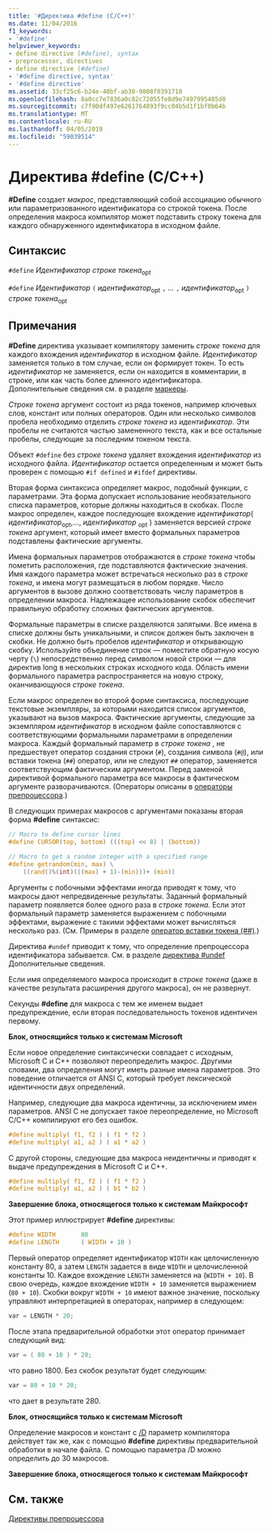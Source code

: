 ```yaml
---
title: '#Директива #define (C/C++)'
ms.date: 11/04/2016
f1_keywords:
- '#define'
helpviewer_keywords:
- define directive (#define), syntax
- preprocessor, directives
- define directive (#define)
- '#define directive, syntax'
- '#define directive'
ms.assetid: 33cf25c6-b24e-40bf-ab30-9008f0391710
ms.openlocfilehash: 8a0cc7e7836a0c82c72055fe8d9e7497995485d0
ms.sourcegitcommit: c7f90df497e6261764893f9cc04b5d1f1bf0b64b
ms.translationtype: MT
ms.contentlocale: ru-RU
ms.lasthandoff: 04/05/2019
ms.locfileid: "59039514"
---
```

# <a name="define-directive-cc"></a>Директива #define (C/C++)

**#Define** создает *макрос*, представляющий собой ассоциацию обычного или параметризованного идентификатора со строкой токена. После определения макроса компилятор может подставить строку токена для каждого обнаруженного идентификатора в исходном файле.

## <a name="syntax"></a>Синтаксис

`#define` *Идентификатор* *строке токена*<sub>opt</sub>

`#define` *Идентификатор* `(` *идентификатор*<sub>opt</sub> `,` *...*  `,` *идентификатор*<sub>opt</sub> `)` *строке токена*<sub>opt</sub>

## <a name="remarks"></a>Примечания

**#Define** директива указывает компилятору заменить *строке токена* для каждого вхождения *идентификатор* в исходном файле. *Идентификатор* заменяется только в том случае, если он формирует токен. То есть *идентификатор* не заменяется, если он находится в комментарии, в строке, или как часть более длинного идентификатора. Дополнительные сведения см. в разделе [маркеры](../cpp/tokens-cpp.md).

*Строке токена* аргумент состоит из ряда токенов, например ключевых слов, констант или полных операторов. Один или несколько символов пробела необходимо отделить *строке токена* из *идентификатор*. Эти пробелы не считаются частью замененного текста, как и все остальные пробелы, следующие за последним токеном текста.

Объект `#define` без *строке токена* удаляет вхождения *идентификатор* из исходного файла. *Идентификатор* остается определенным и может быть проверен с помощью `#if defined` и `#ifdef` директивы.

Вторая форма синтаксиса определяет макрос, подобный функции, с параметрами. Эта форма допускает использование необязательного списка параметров, которые должны находиться в скобках. После макрос определен, каждое последующее вхождение *идентификатор*( *идентификатор*<sub>opt</sub>,..., *идентификатор* <sub>opt</sub> ) заменяется версией *строке токена* аргумент, который имеет вместо формальных параметров подставлены фактические аргументы.

Имена формальных параметров отображаются в *строке токена* чтобы пометить расположения, где подставляются фактические значения. Имя каждого параметра может встречаться несколько раз в *строке токена*, и имена могут размещаться в любом порядке. Число аргументов в вызове должно соответствовать числу параметров в определении макроса. Надлежащее использование скобок обеспечит правильную обработку сложных фактических аргументов.

Формальные параметры в списке разделяются запятыми. Все имена в списке должны быть уникальными, и список должен быть заключен в скобки. Не должно быть пробелов *идентификатор* и открывающую скобку. Используйте объединение строк — поместите обратную косую черту (`\`) непосредственно перед символом новой строки — для директив long в нескольких строках исходного кода. Область имени формального параметра распространяется на новую строку, оканчивающуюся *строке токена*.

Если макрос определен во второй форме синтаксиса, последующие текстовые экземпляры, за которыми находится список аргументов, указывают на вызов макроса. Фактические аргументы, следующие за экземпляром *идентификатор* в исходном файле сопоставляются с соответствующими формальными параметрами в определении макроса. Каждый формальный параметр в *строке токена* , не предшествует оператор создания строки (`#`), создания символа (`#@`), или вставки токена (`##`) оператор, или не следуют `##` оператор, заменяется соответствующим фактическим аргументом. Перед заменой директивой формального параметра все макросы в фактическом аргументе разворачиваются. (Операторы описаны в [операторы препроцессора](../preprocessor/preprocessor-operators.md).)

В следующих примерах макросов с аргументами показаны вторая форма **#define** синтаксис:

```C
// Macro to define cursor lines
#define CURSOR(top, bottom) (((top) << 8) | (bottom))

// Macro to get a random integer with a specified range
#define getrandom(min, max) \
    ((rand()%(int)(((max) + 1)-(min)))+ (min))
```

Аргументы с побочными эффектами иногда приводят к тому, что макросы дают непредвиденные результаты. Заданный формальный параметр появляется более одного раза в *строке токена*. Если этот формальный параметр заменяется выражением с побочными эффектами, выражение с такими эффектами может вычисляться несколько раз. (См. Примеры в разделе [оператор вставки токена (##)](../preprocessor/token-pasting-operator-hash-hash.md).)

Директива `#undef` приводит к тому, что определение препроцессора идентификатора забывается. См. в разделе [директива #undef](../preprocessor/hash-undef-directive-c-cpp.md) Дополнительные сведения.

Если имя определяемого макроса происходит в *строке токена* (даже в качестве результата расширения другого макроса), он не развернут.

Секунды **#define** для макроса с тем же именем выдает предупреждение, если вторая последовательность токенов идентичен первому.

**Блок, относящийся только к системам Microsoft**

Если новое определение синтаксически совпадает с исходным, Microsoft C и C++ позволяют переопределить макрос. Другими словами, два определения могут иметь разные имена параметров. Это поведение отличается от ANSI C, который требует лексической идентичности двух определений.

Например, следующие два макроса идентичны, за исключением имен параметров. ANSI C не допускает такое переопределение, но Microsoft C/C++ компилируют его без ошибок.

```C
#define multiply( f1, f2 ) ( f1 * f2 )
#define multiply( a1, a2 ) ( a1 * a2 )
```

С другой стороны, следующие два макроса неидентичны и приводят к выдаче предупреждения в Microsoft C и C++.

```C
#define multiply( f1, f2 ) ( f1 * f2 )
#define multiply( a1, a2 ) ( b1 * b2 )
```

**Завершение блока, относящегося только к системам Майкрософт**

Этот пример иллюстрирует **#define** директивы:

```C
#define WIDTH       80
#define LENGTH      ( WIDTH + 10 )
```

Первый оператор определяет идентификатор `WIDTH` как целочисленную константу 80, а затем `LENGTH` задается в виде `WIDTH` и целочисленной константы 10. Каждое вхождение `LENGTH` заменяется на (`WIDTH + 10`). В свою очередь, каждое вхождение `WIDTH + 10` заменяется выражением (`80 + 10`). Скобки вокруг `WIDTH + 10` имеют важное значение, поскольку управляют интерпретацией в операторах, например в следующем:

```C
var = LENGTH * 20;
```

После этапа предварительной обработки этот оператор принимает следующий вид:

```C
var = ( 80 + 10 ) * 20;
```

что равно 1800. Без скобок результат будет следующим:

```C
var = 80 + 10 * 20;
```

что дает в результате 280.

**Блок, относящийся только к системам Microsoft**

Определение макросов и констант с [/D](../build/reference/d-preprocessor-definitions.md) параметр компилятора действует так же, как с помощью **#define** директивы предварительной обработки в начале файла. С помощью параметра /D можно определить до 30 макросов.

**Завершение блока, относящегося только к системам Майкрософт**

## <a name="see-also"></a>См. также

[Директивы препроцессора](../preprocessor/preprocessor-directives.md)